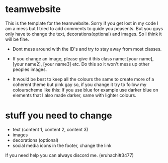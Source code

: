 # teamwebsite

This is the template for the teamwebsite. Sorry if you get lost in my code I am a mess but I tried to add comments to guide you peasents. But you guys only have to change the text, decorations(optional) and images. So I think it will be fine.

- Dont mess around with the ID's and try to stay away from most classes. 

- If you change an image, please give it this class name: [your name], [your name2], [your name3] etc. Do this so it won't mess up other peoples images.

- It would be best to keep all the colours the same to create more of a coherent theme but pink gay so, if you change it try to follow my colourscheme like this: If you use blue for example use darker blue on elements that I also made darker, same with lighter colours. 

# stuff you need to change
- text (content 1, content 2, content 3) 
- images 
- decorations (optional)
- social media icons in the footer, change the link

If you need help you can always discord me. (eruhachi#3477)

